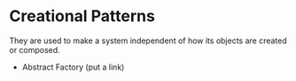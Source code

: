 # Creational Patterns

They are used to make a system independent of how its objects are created or
composed.

* Abstract Factory (put a link)